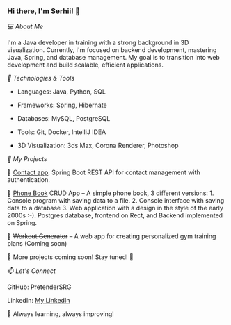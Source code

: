 ### Hi there, I'm Serhii! 👋

_💻 About Me_

I'm a Java developer in training with a strong background in 3D visualization. Currently, I'm focused on backend development, mastering Java, Spring, and database management. My goal is to transition into web development and build scalable, efficient applications.

_🚀 Technologies & Tools_

 - Languages: Java, Python, SQL

 - Frameworks: Spring, Hibernate

 - Databases: MySQL, PostgreSQL

 - Tools: Git, Docker, IntelliJ IDEA

 - 3D Visualization: 3ds Max, Corona Renderer, Photoshop

_📌 My Projects_

🔹 [Contact app](https://github.com/pretenderSRG/contact-app). Spring Boot REST API for contact management with authentication.

🔹 [Phone Book](https://github.com/pretenderSRG/contact-book) CRUD App – A simple phone book, 3 different versions: 1. Console program with saving data to a file. 2. Console interface with saving data to a database 3. Web application with a design in the style of the early 2000s :-). Postgres database, frontend on Rect, and Backend implemented on Spring.

🔹 ~~Workout Generator~~ – A web app for creating personalized gym training plans (Coming soon)

🔹 More projects coming soon! Stay tuned! 🚧

📫 _Let's Connect_

GitHub: PretenderSRG

LinkedIn: [My LinkedIn](https://www.linkedin.com/in/serg-tsipukh-011659280/)

🚀 Always learning, always improving!

